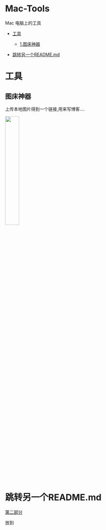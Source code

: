 # Mac-Tools
Mac 电脑上的工具

- [工具](#工具)
  - [1.图床神器](##图床神器)

- [跳转另一个README.md](#跳转另一个README.md)


# 工具
## 图床神器

上传本地图片得到一个链接,用来写博客....

<img src="https://ws4.sinaimg.cn/large/006tNc79gy1fiuvdo0t0hj30dg0co0t3.jpg" width=30% />






# 跳转另一个README.md
[第二部分](https://github.com/CoderLanni/Mac-Tools/blob/master/part2.md) 









放到
